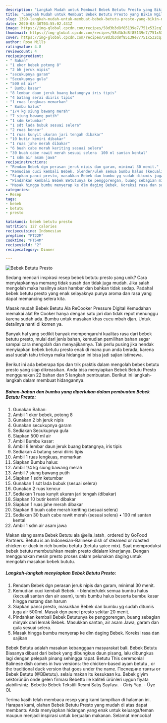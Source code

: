 ```yaml
---
description: "Langkah Mudah untuk Membuat Bebek Betutu Presto yang Bikin Ngiler"
title: "Langkah Mudah untuk Membuat Bebek Betutu Presto yang Bikin Ngiler"
slug: 1399-langkah-mudah-untuk-membuat-bebek-betutu-presto-yang-bikin-ngiler
date: 2020-08-30T03:55:02.431Z
image: https://img-global.cpcdn.com/recipes/58d3b3d8f85139e7/751x532cq70/bebek-betutu-presto-foto-resep-utama.jpg
thumbnail: https://img-global.cpcdn.com/recipes/58d3b3d8f85139e7/751x532cq70/bebek-betutu-presto-foto-resep-utama.jpg
cover: https://img-global.cpcdn.com/recipes/58d3b3d8f85139e7/751x532cq70/bebek-betutu-presto-foto-resep-utama.jpg
author: Rosa Mills
ratingvalue: 4.8
reviewcount: 4
recipeingredient:
- " Bahan"
- "1 ekor bebek potong 8"
- "2 bh jeruk nipis"
- "secukupnya garam"
- "Secukupnya gula"
- "500 ml air"
- " Bumbu kasar"
- "8 lembar daun jeruk buang batangnya iris tipis"
- "4 batang serai diiris tipis"
- "1 ruas lengkuas memarkan"
- " Bumbu halus"
- "1/4 kg siung bawang merah"
- "7 siung bawang putih"
- "1 sdm ketumbar"
- "1 sdt lada bubuk sesuai selera"
- "2 ruas kencur"
- "1 ruas kunyit ukuran jari tengah dibakar"
- "10 butir kemiri dibakar"
- "1 ruas jahe merah dibakar"
- "6 buah cabe merah keriting sesuai selera"
- "30 buah cabe rawit merah sesuai selera  100 ml santan kental"
- "1 sdm air asam jawa"
recipeinstructions:
- "Rendam Bebek dgn perasan jeruk nipis dan garam, minimal 30 menit."
- "Kemudian cuci kembali Bebek. blender/ulek semua bumbu halus (kecuali santan dan air asam), tumis bumbu halus beserta bumbu kasar hingga matang dan harum"
- "Siapkan panci presto, masukkan Bebek dan bumbu yg sudah ditumis juga air 500ml. Masak dgn panci presto sekitar 20 menit."
- "Pindahkan kembali Bebek Betutunya ke penggorengan, buang sebagian minyak dari lemak Bebek. Masukkan santan, air asam Jawa, garam dan gula sesuai selera."
- "Masak hingga bumbu menyerap ke dlm daging Bebek. Koreksi rasa dan sajikan"
categories:
- Resep
tags:
- bebek
- betutu
- presto

katakunci: bebek betutu presto 
nutrition: 127 calories
recipecuisine: Indonesian
preptime: "PT22M"
cooktime: "PT54M"
recipeyield: "2"
recipecategory: Dinner

---
```



![Bebek Betutu Presto](https://img-global.cpcdn.com/recipes/58d3b3d8f85139e7/751x532cq70/bebek-betutu-presto-foto-resep-utama.jpg)

Sedang mencari inspirasi resep bebek betutu presto yang unik? Cara menyiapkannya memang tidak susah dan tidak juga mudah. Jika salah mengolah maka hasilnya akan hambar dan bahkan tidak sedap. Padahal bebek betutu presto yang enak selayaknya punya aroma dan rasa yang dapat memancing selera kita.

Masak mudah Bebek Betutu Ala ReCooker Pressure Digital Kemudahan memakai alat Re Cooker hanya dengan satu jari dan tidak repot menunggu karena sudah ada. Bumbu untuk masakan khas cucu mbah djan. Untuk detailnya nanti di komen ya.

Banyak hal yang sedikit banyak mempengaruhi kualitas rasa dari bebek betutu presto, mulai dari jenis bahan, kemudian pemilihan bahan segar sampai cara mengolah dan menyajikannya. Tak perlu pusing jika hendak menyiapkan bebek betutu presto enak di mana pun anda berada, karena asal sudah tahu triknya maka hidangan ini bisa jadi sajian istimewa.


Berikut ini ada beberapa tips dan trik praktis dalam mengolah bebek betutu presto yang siap dikreasikan. Anda bisa menyiapkan Bebek Betutu Presto menggunakan 22 bahan dan 5 langkah pembuatan. Berikut ini langkah-langkah dalam membuat hidangannya.

<!--inarticleads1-->

##### Bahan-bahan dan bumbu yang diperlukan dalam pembuatan Bebek Betutu Presto:

1. Gunakan  Bahan:
1. Ambil 1 ekor bebek, potong 8
1. Gunakan 2 bh jeruk nipis
1. Gunakan secukupnya garam
1. Sediakan Secukupnya gula
1. Siapkan 500 ml air
1. Ambil  Bumbu kasar:
1. Ambil 8 lembar daun jeruk buang batangnya, iris tipis
1. Sediakan 4 batang serai diiris tipis
1. Ambil 1 ruas lengkuas, memarkan
1. Siapkan  Bumbu halus:
1. Ambil 1/4 kg siung bawang merah
1. Ambil 7 siung bawang putih
1. Siapkan 1 sdm ketumbar
1. Gunakan 1 sdt lada bubuk (sesuai selera)
1. Gunakan 2 ruas kencur
1. Sediakan 1 ruas kunyit ukuran jari tengah (dibakar)
1. Siapkan 10 butir kemiri dibakar
1. Siapkan 1 ruas jahe merah dibakar
1. Siapkan 6 buah cabe merah keriting (sesuai selera)
1. Sediakan 30 buah cabe rawit merah (sesuai selera) • 100 ml santan kental
1. Ambil 1 sdm air asam jawa


Makan siang sama Bebek Betutu ala @ella_latah_ ordered by GoFood Partners. Betutu is an Indonesian-Balinese dish of steamed or roasted chicken or duck in rich bumbu betutu (betutu spice mix). Saat memproduksi bebek betutu membutuhkan mesin presto didalam kinerjanya. Dengan menggunakan mesin presto proses dalam pelunakan daging untuk mengolah masakan bebek bututu. 

<!--inarticleads2-->

##### Langkah-langkah menyiapkan Bebek Betutu Presto:

1. Rendam Bebek dgn perasan jeruk nipis dan garam, minimal 30 menit.
1. Kemudian cuci kembali Bebek. - blender/ulek semua bumbu halus (kecuali santan dan air asam), tumis bumbu halus beserta bumbu kasar hingga matang dan harum
1. Siapkan panci presto, masukkan Bebek dan bumbu yg sudah ditumis juga air 500ml. Masak dgn panci presto sekitar 20 menit.
1. Pindahkan kembali Bebek Betutunya ke penggorengan, buang sebagian minyak dari lemak Bebek. Masukkan santan, air asam Jawa, garam dan gula sesuai selera.
1. Masak hingga bumbu menyerap ke dlm daging Bebek. Koreksi rasa dan sajikan


Bebek Betutu adalah masakan kebanggaan masyarakat bali. Bebek Betutu Biasanya dibuat dari bebek yang dibungkus daun pisang, lalu dibungkus lagi dengan pelepah pinang sehingga rapat. Betutu This ceremonial Balinese dish comes in two versions: the chicken-based ayam betutu , or the traditional duck version that goes under the name. Последние твиты от Bebek Betutu (@BBetutu). selalu makan itu kesukaan ku. Bebek giyim sektörünün önde gelen firması Bebetto ile kaliteli ürünleri uygun fiyata alabilirsiniz. Bebetto Bebek Tekstili Resmi Satış Sayfası. - Giriş Yap. - Üye Ol. 

Terima kasih telah membaca resep yang kami tampilkan di halaman ini. Harapan kami, olahan Bebek Betutu Presto yang mudah di atas dapat membantu Anda menyiapkan hidangan yang enak untuk keluarga/teman maupun menjadi inspirasi untuk berjualan makanan. Selamat mencoba!
